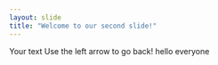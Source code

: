 ```yaml
---
layout: slide
title: "Welcome to our second slide!"
---
```

Your text
Use the left arrow to go back!
hello everyone
